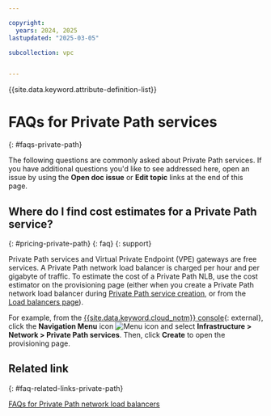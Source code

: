 ```yaml
---

copyright:
  years: 2024, 2025
lastupdated: "2025-03-05"

subcollection: vpc


---
```


{{site.data.keyword.attribute-definition-list}}

# FAQs for Private Path services
{: #faqs-private-path}

The following questions are commonly asked about Private Path services. If you have additional questions you'd like to see addressed here, open an issue by using the **Open doc issue** or **Edit topic** links at the end of this page. 

## Where do I find cost estimates for a Private Path service?
{: #pricing-private-path}
{: faq}
{: support}

Private Path services and Virtual Private Endpoint (VPE) gateways are free services. A Private Path network load balancer is charged per hour and per gigabyte of traffic. To estimate the cost of a Private Path NLB, use the cost estimator on the provisioning page (either when you create a Private Path network load balancer during [Private Path service creation](/infrastructure/provision/privatePathService), or from the [Load balancers page](/infrastructure/network/loadBalancers)).

For example, from the [{{site.data.keyword.cloud_notm}} console](/login){: external}, click the **Navigation Menu** icon ![Menu icon](../../icons/icon_hamburger.svg) and select **Infrastructure > Network > Private Path services**. Then, click **Create** to open the provisioning page. 

## Related link
{: #faq-related-links-private-path}

[FAQs for Private Path network load balancers](/docs/vpc?topic=vpc-nlb-faqs#ppnlb-faqs)
